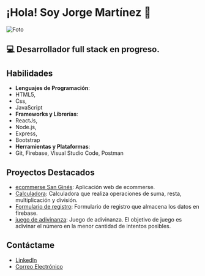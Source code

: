 # ¡Hola! Soy Jorge Martínez 👋
![Foto](https://avatars.githubusercontent.com/u/140458867?s=400&u=70d2c91cf3bb45d056829a3361beb3fc9294c8a7&v=4)

## 💻 Desarrollador full stack en progreso.


## Habilidades

- **Lenguajes de Programación**:
- HTML5,
- Css,
- JavaScript
- **Frameworks y Librerías**:
- ReactJs,
- Node.js,
- Express,
- Bootstrap
- **Herramientas y Plataformas**:
- Git, Firebase, Visual Studio Code, Postman



## Proyectos Destacados

- [ecommerse San Ginés](https://jorgegastonmartinez.github.io/e-commerse-Chocolateria-San-Gines/): Aplicación web de ecommerse.
- [Calculadora](https://jorgegastonmartinez.github.io/calculadora/): Calculadora que realiza operaciones de suma, resta, multiplicación y división.
- [Formulario de registro](https://jorgegastonmartinez.github.io/formulario-registro/): Formulario de registro que almacena los datos en firebase.
- [juego de adivinanza](https://jorgegastonmartinez.github.io/adivina-el-numero/): Juego de adivinanza. El objetivo de juego es adivinar el número en la menor cantidad de intentos posibles.



## Contáctame

- [LinkedIn](https://www.linkedin.com/in/jorgegastonmartinez/)
- [Correo Electrónico](mailto:jgastonmartinez@gmail.com)
